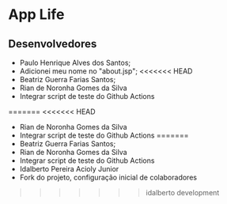 # App Life

## Desenvolvedores

- Paulo Henrique Alves dos Santos;
- Adicionei meu nome no "about.jsp";
<<<<<<< HEAD
- Beatriz Guerra Farias Santos;
- Rian de Noronha Gomes da Silva
- Integrar script de teste do Github Actions

=======
<<<<<<< HEAD

- Rian de Noronha Gomes da Silva
- Integrar script de teste do Github Actions
=======
- Beatriz Guerra Farias Santos;
- Rian de Noronha Gomes da Silva
- Integrar script de teste do Github Actions
- Idalberto Pereira Acioly Junior
- Fork do projeto, configuração inicial de colaboradores
>>>>>>> idalberto
>>>>>>> development
